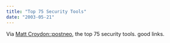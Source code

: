 ```yaml
---
title: "Top 75 Security Tools"
date: "2003-05-21"
---
```


Via [Matt Croydon::postneo](http://postneo.com/2003/05/21.html#a2540 "Matt Croydon::postneo"), the top 75 security tools. good links.
